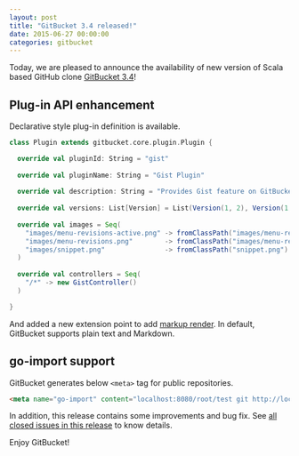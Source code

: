 ```yaml
---
layout: post
title: "GitBucket 3.4 released!"
date: 2015-06-27 00:00:00
categories: gitbucket
---
```


Today, we are pleased to announce the availability of new version of Scala based GitHub clone [GitBucket 3.4](https://github.com/takezoe/gitbucket/releases/tag/3.4)!

## Plug-in API enhancement

Declarative style plug-in definition is available.

```scala
class Plugin extends gitbucket.core.plugin.Plugin {

  override val pluginId: String = "gist"
  
  override val pluginName: String = "Gist Plugin"
  
  override val description: String = "Provides Gist feature on GitBucket."
  
  override val versions: List[Version] = List(Version(1, 2), Version(1, 0))
  
  override val images = Seq(
    "images/menu-revisions-active.png" -> fromClassPath("images/menu-revisions-active.png"),
    "images/menu-revisions.png"        -> fromClassPath("images/menu-revisions.png"),
    "images/snippet.png"               -> fromClassPath("snippet.png")
  )
  
  override val controllers = Seq(
    "/*" -> new GistController()
  )

}
```

And added a new extension point to add [markup render](https://github.com/takezoe/gitbucket/blob/master/src/main/scala/gitbucket/core/plugin/Renderer.scala). In default, GitBucket supports plain text and Markdown.

## go-import support

GitBucket generates below `<meta>` tag for public repositories.

```html
<meta name="go-import" content="localhost:8080/root/test git http://localhost:8080/git/root/test.git" />
```

In addition, this release contains some improvements and bug fix. See [all closed issues in this release](https://github.com/takezoe/gitbucket/issues?q=is%3Aclosed+milestone%3A3.4) to know details.

Enjoy GitBucket!
